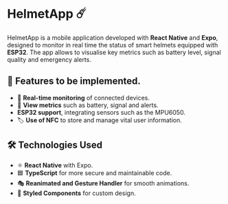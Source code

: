# HelmetApp ☄️

HelmetApp is a mobile application developed with **React Native** and **Expo**, designed to monitor in real time the status of smart helmets equipped with **ESP32**. The app allows to visualise key metrics such as battery level, signal quality and emergency alerts.

## 🚀 Features to be implemented.
- 📡 **Real-time monitoring** of connected devices.
- 🔋 **View metrics** such as battery, signal and alerts.
- **ESP32 support**, integrating sensors such as the MPU6050.
- 🏷 **Use of NFC** to store and manage vital user information.

## 🛠 Technologies Used
- ⚛ **React Native** with Expo.
- 🟦 **TypeScript** for more secure and maintainable code.
- 🎭 **Reanimated and Gesture Handler** for smooth animations.
- 🎨 **Styled Components** for custom design.
